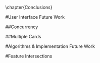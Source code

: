 \chapter{Conclusions}

#User Interface Future Work

##Concurrency

##Multiple Cards


#Algorithms & Implementation Future Work

#Feature Intersections